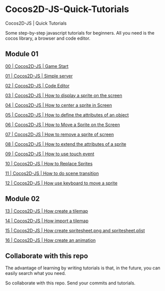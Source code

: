 # Cocos2D-JS-Quick-Tutorials
Cocos2D-JS | Quick Tutorials

Some step-by-step javascript tutorials for beginners. 
All you need is the cocos library, a browser and code editor.

## Module 01

[00 | Cocos2D-JS | Game Start](https://github.com/Gurigraphics/Cocos2D-JS-Quick-Tutorials/issues/1)

[01 | Cocos2D-JS | Simple server](https://github.com/Gurigraphics/Cocos2D-JS-Quick-Tutorials/issues/2)

[02 | Cocos2D-JS | Code Editor](https://github.com/Gurigraphics/Cocos2D-JS-Quick-Tutorials/issues/3)

[03 | Cocos2D-JS | How to display a sprite on the screen](https://github.com/Gurigraphics/Cocos2D-JS-Quick-Tutorials/issues/4)

[04 | Cocos2D-JS | How to center a sprite in Screen](https://github.com/Gurigraphics/Cocos2D-JS-Quick-Tutorials/issues/5)

[05 | Cocos2D-JS | How to define the attributes of an object](https://github.com/Gurigraphics/Cocos2D-JS-Quick-Tutorials/issues/6)

[06 | Cocos2D-JS | How to Move a Sprite on the Screen](https://github.com/Gurigraphics/Cocos2D-JS-Quick-Tutorials/issues/7)

[07 | Cocos2D-JS | How to remove a sprite of screen](https://github.com/Gurigraphics/Cocos2D-JS-Quick-Tutorials/issues/8)

[08 | Cocos2D-JS | How to extend the attributes of a sprite](https://github.com/Gurigraphics/Cocos2D-JS-Quick-Tutorials/issues/9)

[09 | Cocos2D-JS | How to use touch event](https://github.com/Gurigraphics/Cocos2D-JS-Quick-Tutorials/issues/10)

[10 | Cocos2D-JS | How to Replace Sprites](https://github.com/Gurigraphics/Cocos2D-JS-Quick-Tutorials/issues/11)

[11 | Cocos2D-JS | How to do scene transition](https://github.com/Gurigraphics/Cocos2D-JS-Quick-Tutorials/issues/12)

[12 | Cocos2D-JS | How use keyboard to move a sprite](https://github.com/Gurigraphics/Cocos2D-JS-Quick-Tutorials/issues/13)


## Module 02

[13 | Cocos2D-JS | How create a tilemap](https://github.com/Gurigraphics/Cocos2D-JS-Quick-Tutorials/issues/14)

[14 | Cocos2D-JS | How import a tilemap](https://github.com/Gurigraphics/Cocos2D-JS-Quick-Tutorials/issues/15)

[15 | Cocos2D-JS | How create spritesheet.png and spritesheet.plist](https://github.com/Gurigraphics/Cocos2D-JS-Quick-Tutorials/issues/16)

[16 | Cocos2D-JS | How create an animation](https://github.com/Gurigraphics/Cocos2D-JS-Quick-Tutorials/issues/17)


## Collaborate with this repo
The advantage of learning by writing tutorials is that, in the future, you can easily search what you need.

So collaborate with this repo. Send your commits and tutorials.

